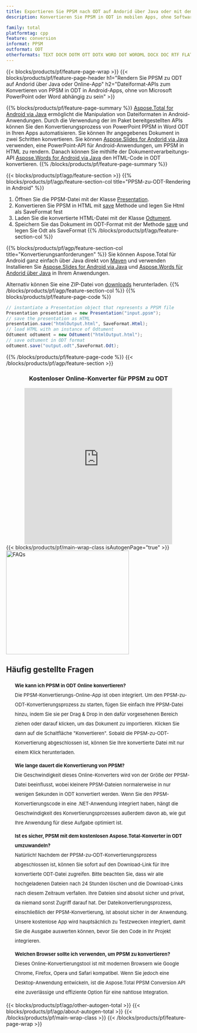 ```yaml
---
title: Exportieren Sie PPSM nach ODT auf Andorid über Java oder mit dem kostenlosen Online Converter
description: Konvertieren Sie PPSM in ODT in mobilen Apps, ohne Software zu installieren oder online. Testen Sie schnell den kostenlosen CSV-zu-DOC-Online-Konverter, bevor Sie den Code integrieren.

family: total
platformtag: cpp
feature: conversion
informat: PPSM
outformat: ODT
otherformats: TEXT DOCM DOTM OTT DOTX WORD DOT WORDML DOCX DOC RTF FLATOPC
---
```

{{< blocks/products/pf/feature-page-wrap >}}
{{< blocks/products/pf/feature-page-header h1="Rendern Sie PPSM zu ODT auf Andorid über Java oder Online-App" h2="Dateiformat-APIs zum Konvertieren von PPSM in ODT in Android-Apps, ohne von Microsoft PowerPoint oder Word abhängig zu sein" >}}

{{% blocks/products/pf/feature-page-summary %}}
[Aspose.Total for Android via Java](https://products.aspose.com/total/android-java/) ermöglicht die Manipulation von Dateiformaten in Android-Anwendungen. Durch die Verwendung der im Paket bereitgestellten APIs können Sie den Konvertierungsprozess von PowerPoint PPSM in Word ODT in Ihren Apps automatisieren.
Sie können Ihr angegebenes Dokument in zwei Schritten konvertieren. Sie können [Aspose.Slides for Andorid via Java](https://products.aspose.com/slides/android-java/) verwenden, eine PowerPoint-API für Android-Anwendungen, um PPSM in HTML zu rendern. Danach können Sie mithilfe der Dokumentverarbeitungs-API [Aspose.Words for Android via Java](https://products.aspose.com/words/android-java/) den HTML-Code in ODT konvertieren. 
{{% /blocks/products/pf/feature-page-summary  %}}

{{< blocks/products/pf/agp/feature-section >}}
{{% blocks/products/pf/agp/feature-section-col title="PPSM-zu-ODT-Rendering in Android" %}}
1. Öffnen Sie die PPSM-Datei mit der Klasse [Presentation](https://reference.aspose.com/slides/java/com.aspose.slides/Presentation).
2. Konvertieren Sie PPSM in HTML mit [save](https://reference.aspose.com/slides/java/com.aspose.slides/Presentation#save-java.lang.String-int-com.aspose.slides.ISaveOptions-) Methode und legen Sie Html als SaveFormat fest
3. Laden Sie die konvertierte HTML-Datei mit der Klasse [Odtument](https://reference.aspose.com/words/java/com.aspose.words/Odtument).
4. Speichern Sie das Dokument im ODT-Format mit der Methode [save](https://reference.aspose.com/words/java/com.aspose.words/Odtument#save(java.lang.String,int)) und legen Sie Odt als SaveFormat
{{% /blocks/products/pf/agp/feature-section-col %}}

{{% blocks/products/pf/agp/feature-section-col title="Konvertierungsanforderungen" %}}
Sie können Aspose.Total für Android ganz einfach über Java direkt von [Maven](https://releases.aspose.com/total/java/) und verwenden Installieren Sie [Aspose.Slides for Android via Java](https://odts.aspose.com/slides/androidjava/install-aspose-slides-for-android-via-java/) und [Aspose.Words für Andorid über Java](https://odts.aspose.com/words/java/install-aspose-words-for-android-via-java/#install-asposewords-for-android-via-java-from-maven-repository) in Ihrem Anwendungen.

Alternativ können Sie eine ZIP-Datei von [downloads](https://releases.aspose.comtotal/androidjava) herunterladen.
{{% /blocks/products/pf/agp/feature-section-col %}}
{{% blocks/products/pf/feature-page-code %}}
```cs
// instantiate a Presentation object that represents a PPSM file
Presentation presentation = new Presentation("input.ppsm");
// save the presentation as HTML
presentation.save("htmlOutput.html", SaveFormat.Html);
// load HTML with an instance of Odtument
Odtument odtument = new Odtument("htmlOutput.html");
// save odtument in ODT format
odtument.save("output.odt",SaveFormat.Odt);   
```

{{% /blocks/products/pf/feature-page-code %}}
{{< /blocks/products/pf/agp/feature-section >}}

<div class="container-fluid agp-content bg-white aboutfile box-1 vh100 section nopbtm">
<div class=container>
<div class=row>
<div class="demobox tc col-md-12 padding-0" align="center">

<h3>Kostenloser Online-Konverter für PPSM zu ODT</h3>

<iframe style="border: none; height: 426px;" scrolling="no" src="https://total-conversion-app-65z5r2lp.qa.k8s.dynabic.com/?to=odt&from=ppsm" id="child-iframe" width="80%"></iframe>

</div></div>
</div></div>
{{< blocks/products/pf/main-wrap-class isAutogenPage="true" >}}
<style>.howtolist li{margin-right: 0!important;line-height: 26px;position: relative;margin-bottom: 10px;font-size: 13px;list-style-type: none;}</style>
<div class="col-md-12 tl bg-gray-dark howtolist section">
  <a class="anchor" name="faqpage"></a>
  <div class="container tl dflex" itemscope="" itemtype="https://schema.org/FAQPage">
      <div class="col-md-4 howtosectiongfx">
          <img class="social-panel-hide-on-mobile" src="https://www.groupdocs.cloud/templates/brand/images/groupdocs/conversion/groupdocs_conversion-brand.png" alt="FAQs" width="335" height="283">
      </div>
      <div class="howtosection col-md-8">
          <div>
              <h2>Häufig gestellte Fragen</h2>
              <ul>
                  <li itemscope="" itemprop="mainEntity" itemtype="https://schema.org/Question">
                      <div>
                          <span itemprop="name"><b>Wie kann ich PPSM in ODT Online konvertieren?</b></span>
                      </div>
                      <div itemscope="" itemprop="acceptedAnswer" itemtype="https://schema.org/Answer">
                          <span itemprop="text">Die PPSM-Konvertierungs-Online-App ist oben integriert. Um den PPSM-zu-ODT-Konvertierungsprozess zu starten, fügen Sie einfach Ihre PPSM-Datei hinzu, indem Sie sie per Drag & Drop in den dafür vorgesehenen Bereich ziehen oder darauf klicken, um das Dokument zu importieren. Klicken Sie dann auf die Schaltfläche "Konvertieren". Sobald die PPSM-zu-ODT-Konvertierung abgeschlossen ist, können Sie Ihre konvertierte Datei mit nur einem Klick herunterladen.</span>
                      </div>
                  </li>
                  <li itemscope="" itemprop="mainEntity" itemtype="https://schema.org/Question">
                      <div>
                          <span itemprop="name"><b>Wie lange dauert die Konvertierung von PPSM?</b></span>
                      </div>
                      <div itemscope="" itemprop="acceptedAnswer" itemtype="https://schema.org/Answer">
                          <span itemprop="text">Die Geschwindigkeit dieses Online-Konverters wird von der Größe der PPSM-Datei beeinflusst, wobei kleinere PPSM-Dateien normalerweise in nur wenigen Sekunden in ODT konvertiert werden. Wenn Sie den PPSM-Konvertierungscode in eine .NET-Anwendung integriert haben, hängt die Geschwindigkeit des Konvertierungsprozesses außerdem davon ab, wie gut Ihre Anwendung für diese Aufgabe optimiert ist.</span>
                      </div>
                  </li>
                  <li itemscope="" itemprop="mainEntity" itemtype="https://schema.org/Question">
                      <div>
                          <span itemprop="name"><b>Ist es sicher, PPSM mit dem kostenlosen Aspose.Total-Konverter in ODT umzuwandeln?</b></span>
                      </div>
                      <div itemscope="" itemprop="acceptedAnswer" itemtype="https://schema.org/Answer">
                          <span itemprop="text">Natürlich! Nachdem der PPSM-zu-ODT-Konvertierungsprozess abgeschlossen ist, können Sie sofort auf den Download-Link für Ihre konvertierte ODT-Datei zugreifen. Bitte beachten Sie, dass wir alle hochgeladenen Dateien nach 24 Stunden löschen und die Download-Links nach diesem Zeitraum verfallen. Ihre Dateien sind absolut sicher und privat, da niemand sonst Zugriff darauf hat. Der Dateikonvertierungsprozess, einschließlich der PPSM-Konvertierung, ist absolut sicher in der Anwendung. Unsere kostenlose App wird hauptsächlich zu Testzwecken integriert, damit Sie die Ausgabe auswerten können, bevor Sie den Code in Ihr Projekt integrieren.</span>
                      </div>
                  </li>                 
                  <li itemscope="" itemprop="mainEntity" itemtype="https://schema.org/Question">
                      <div>
                          <span itemprop="name"><b>Welchen Browser sollte ich verwenden, um PPSM zu konvertieren?</b></span>
                      </div>
                      <div itemscope="" itemprop="acceptedAnswer" itemtype="https://schema.org/Answer">
                          <span itemprop="text">Dieses Online-Konvertierungstool ist mit modernen Browsern wie Google Chrome, Firefox, Opera und Safari kompatibel. Wenn Sie jedoch eine Desktop-Anwendung entwickeln, ist die Aspose.Total PPSM Conversion API eine zuverlässige und effiziente Option für eine nahtlose Integration.</span>
                      </div>
                  </li>
              </ul>
          </div>
      </div>
  </div>
{{< blocks/products/pf/agp/other-autogen-total >}}
{{< blocks/products/pf/agp/about-autogen-total >}}
{{< /blocks/products/pf/main-wrap-class >}}
{{< /blocks/products/pf/feature-page-wrap >}}